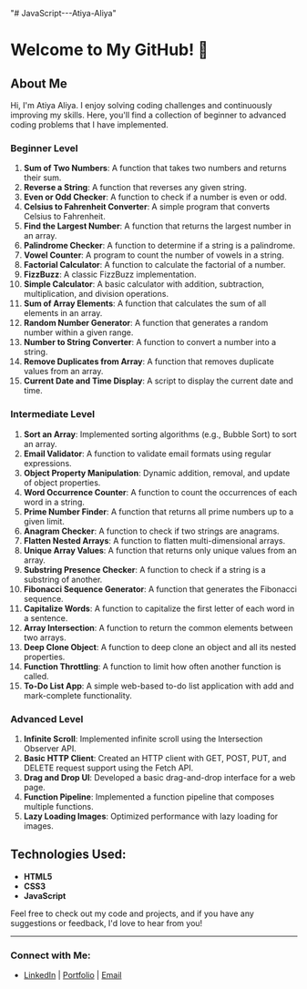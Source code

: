 "# JavaScript---Atiya-Aliya" 
# Welcome to My GitHub! 👋

## About Me
Hi, I'm Atiya Aliya. I enjoy solving coding challenges and continuously improving my skills. Here, you'll find a collection of beginner to advanced coding problems that I have implemented.

### Beginner Level 

1. **Sum of Two Numbers**: A function that takes two numbers and returns their sum.
2. **Reverse a String**: A function that reverses any given string.
3. **Even or Odd Checker**: A function to check if a number is even or odd.
4. **Celsius to Fahrenheit Converter**: A simple program that converts Celsius to Fahrenheit.
5. **Find the Largest Number**: A function that returns the largest number in an array.
6. **Palindrome Checker**: A function to determine if a string is a palindrome.
7. **Vowel Counter**: A program to count the number of vowels in a string.
8. **Factorial Calculator**: A function to calculate the factorial of a number.
9. **FizzBuzz**: A classic FizzBuzz implementation.
10. **Simple Calculator**: A basic calculator with addition, subtraction, multiplication, and division operations.
11. **Sum of Array Elements**: A function that calculates the sum of all elements in an array.
12. **Random Number Generator**: A function that generates a random number within a given range.
13. **Number to String Converter**: A function to convert a number into a string.
14. **Remove Duplicates from Array**: A function that removes duplicate values from an array.
15. **Current Date and Time Display**: A script to display the current date and time.

### Intermediate Level 

1. **Sort an Array**: Implemented sorting algorithms (e.g., Bubble Sort) to sort an array.
2. **Email Validator**: A function to validate email formats using regular expressions.
3. **Object Property Manipulation**: Dynamic addition, removal, and update of object properties.
4. **Word Occurrence Counter**: A function to count the occurrences of each word in a string.
5. **Prime Number Finder**: A function that returns all prime numbers up to a given limit.
6. **Anagram Checker**: A function to check if two strings are anagrams.
7. **Flatten Nested Arrays**: A function to flatten multi-dimensional arrays.
8. **Unique Array Values**: A function that returns only unique values from an array.
9. **Substring Presence Checker**: A function to check if a string is a substring of another.
10. **Fibonacci Sequence Generator**: A function that generates the Fibonacci sequence.
11. **Capitalize Words**: A function to capitalize the first letter of each word in a sentence.
12. **Array Intersection**: A function to return the common elements between two arrays.
13. **Deep Clone Object**: A function to deep clone an object and all its nested properties.
14. **Function Throttling**: A function to limit how often another function is called.
15. **To-Do List App**: A simple web-based to-do list application with add and mark-complete functionality.

### Advanced Level 

1. **Infinite Scroll**: Implemented infinite scroll using the Intersection Observer API.
2. **Basic HTTP Client**: Created an HTTP client with GET, POST, PUT, and DELETE request support using the Fetch API.
3. **Drag and Drop UI**: Developed a basic drag-and-drop interface for a web page.
4. **Function Pipeline**: Implemented a function pipeline that composes multiple functions.
5. **Lazy Loading Images**: Optimized performance with lazy loading for images.

## Technologies Used:
- **HTML5**
- **CSS3**
- **JavaScript**

Feel free to check out my code and projects, and if you have any suggestions or feedback, I'd love to hear from you!

---

### Connect with Me:
- [LinkedIn](#) | [Portfolio](#) | [Email](#)

